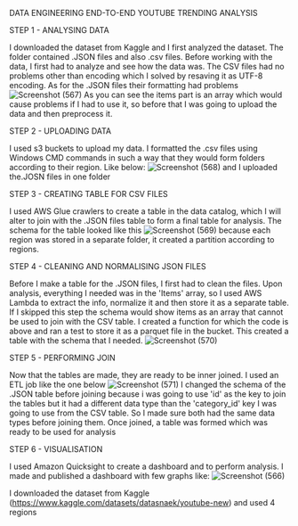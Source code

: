 DATA ENGINEERING END-TO-END YOUTUBE TRENDING ANALYSIS

STEP 1 - ANALYSING DATA

I downloaded the dataset from Kaggle and I first analyzed the dataset. The folder contained .JSON files and also .csv files. Before working with the data, I first had to analyze and see how the data was.
The CSV files had no problems other than encoding which I solved by resaving it as UTF-8 encoding. As for the .JSON files their formatting had problems
![Screenshot (567)](https://github.com/user-attachments/assets/cee5a200-c04b-4fc0-aa71-7a38abfaaebd)
As you can see the items part is an array which would cause problems if I had to use it, so before that I was going to upload the data and then preprocess it. 

STEP 2 - UPLOADING DATA

I used s3 buckets to upload my data. I formatted the .csv files using Windows CMD commands in such a way that they would form folders according to their region. Like below:
![Screenshot (568)](https://github.com/user-attachments/assets/063fd72c-ed0c-44cb-8e71-e51588e0bc18)
and I uploaded the.JOSN files in one folder

STEP 3 - CREATING TABLE FOR CSV FILES

I used AWS Glue crawlers to create a table in the data catalog, which I will alter to join with the .JSON files table to form a final table for analysis. The schema for the table looked like this
![Screenshot (569)](https://github.com/user-attachments/assets/adba2ce2-d7bc-4ce6-a104-8dc0c2172de7)
because each region was stored in a separate folder, it created a partition according to regions.

STEP 4 - CLEANING AND NORMALISING JSON FILES

Before I make a table for the .JSON files, I first had to clean the files. Upon analysis, everything I needed was in the 'Items' array, so I used AWS Lambda to extract the info, normalize it and then store it as a separate table. If I skipped this step the schema would show items as an array that cannot be used to join with the CSV table. I created a function for which the code is above and ran a test to store it as a parquet file in the bucket. This created a table with the schema that I needed.
![Screenshot (570)](https://github.com/user-attachments/assets/b11d5c04-17be-4df2-8435-9e4b5936da41)


STEP 5 - PERFORMING JOIN

Now that the tables are made, they are ready to be inner joined. I used an ETL job like the one below
![Screenshot (571)](https://github.com/user-attachments/assets/5b04d64a-e21f-4a54-bf2b-c9cbeed9a409)
I changed the schema of the .JSON table before joining because i was going to use 'id' as the key to join the tables but it had a different data type than the 'category_id' key I was going to use from the CSV table. So I made sure both had the same data types before joining them.
Once joined, a table was formed which was ready to be used for analysis

STEP 6 - VISUALISATION

I used Amazon Quicksight to create a dashboard and to perform analysis. I made and published a dashboard with few graphs like:
![Screenshot (566)](https://github.com/user-attachments/assets/45f40102-672a-4cb0-8786-b13a3fd7cf18)


I downloaded the dataset from Kaggle (https://www.kaggle.com/datasets/datasnaek/youtube-new) and used 4 regions
